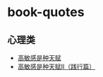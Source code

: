 # book-quotes


## 心理类

- [高敏感是种天赋](Highly_Sensitive_People_in_an_Insensitive_World.md)
- [高敏感是种天赋Ⅱ（践行篇）](Highly_Sensitive_People_in_an_Insensitive_World_2.md)
